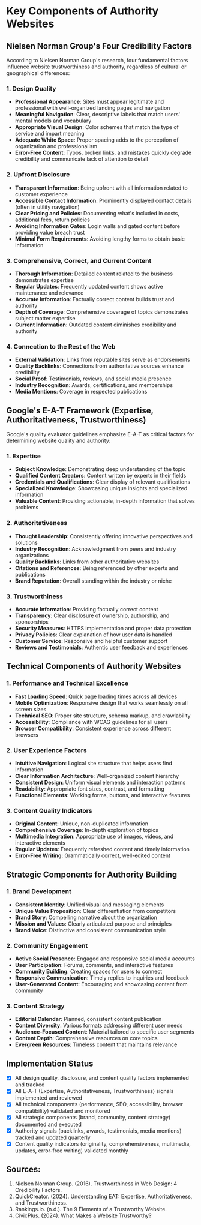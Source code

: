 # Key Components of Authority Websites

## Nielsen Norman Group's Four Credibility Factors

According to Nielsen Norman Group's research, four fundamental factors influence website trustworthiness and authority, regardless of cultural or geographical differences:

### 1. Design Quality

- **Professional Appearance**: Sites must appear legitimate and professional with well-organized landing pages and navigation
- **Meaningful Navigation**: Clear, descriptive labels that match users' mental models and vocabulary
- **Appropriate Visual Design**: Color schemes that match the type of service and impart meaning
- **Adequate White Space**: Proper spacing adds to the perception of organization and professionalism
- **Error-Free Content**: Typos, broken links, and mistakes quickly degrade credibility and communicate lack of attention to detail

### 2. Upfront Disclosure

- **Transparent Information**: Being upfront with all information related to customer experience
- **Accessible Contact Information**: Prominently displayed contact details (often in utility navigation)
- **Clear Pricing and Policies**: Documenting what's included in costs, additional fees, return policies
- **Avoiding Information Gates**: Login walls and gated content before providing value breach trust
- **Minimal Form Requirements**: Avoiding lengthy forms to obtain basic information

### 3. Comprehensive, Correct, and Current Content

- **Thorough Information**: Detailed content related to the business demonstrates expertise
- **Regular Updates**: Frequently updated content shows active maintenance and relevance
- **Accurate Information**: Factually correct content builds trust and authority
- **Depth of Coverage**: Comprehensive coverage of topics demonstrates subject matter expertise
- **Current Information**: Outdated content diminishes credibility and authority

### 4. Connection to the Rest of the Web

- **External Validation**: Links from reputable sites serve as endorsements
- **Quality Backlinks**: Connections from authoritative sources enhance credibility
- **Social Proof**: Testimonials, reviews, and social media presence
- **Industry Recognition**: Awards, certifications, and memberships
- **Media Mentions**: Coverage in respected publications

## Google's E-A-T Framework (Expertise, Authoritativeness, Trustworthiness)

Google's quality evaluator guidelines emphasize E-A-T as critical factors for determining website quality and authority:

### 1. Expertise

- **Subject Knowledge**: Demonstrating deep understanding of the topic
- **Qualified Content Creators**: Content written by experts in their fields
- **Credentials and Qualifications**: Clear display of relevant qualifications
- **Specialized Knowledge**: Showcasing unique insights and specialized information
- **Valuable Content**: Providing actionable, in-depth information that solves problems

### 2. Authoritativeness

- **Thought Leadership**: Consistently offering innovative perspectives and solutions
- **Industry Recognition**: Acknowledgment from peers and industry organizations
- **Quality Backlinks**: Links from other authoritative websites
- **Citations and References**: Being referenced by other experts and publications
- **Brand Reputation**: Overall standing within the industry or niche

### 3. Trustworthiness

- **Accurate Information**: Providing factually correct content
- **Transparency**: Clear disclosure of ownership, authorship, and sponsorships
- **Security Measures**: HTTPS implementation and proper data protection
- **Privacy Policies**: Clear explanation of how user data is handled
- **Customer Service**: Responsive and helpful customer support
- **Reviews and Testimonials**: Authentic user feedback and experiences

## Technical Components of Authority Websites

### 1. Performance and Technical Excellence

- **Fast Loading Speed**: Quick page loading times across all devices
- **Mobile Optimization**: Responsive design that works seamlessly on all screen sizes
- **Technical SEO**: Proper site structure, schema markup, and crawlability
- **Accessibility**: Compliance with WCAG guidelines for all users
- **Browser Compatibility**: Consistent experience across different browsers

### 2. User Experience Factors

- **Intuitive Navigation**: Logical site structure that helps users find information
- **Clear Information Architecture**: Well-organized content hierarchy
- **Consistent Design**: Uniform visual elements and interaction patterns
- **Readability**: Appropriate font sizes, contrast, and formatting
- **Functional Elements**: Working forms, buttons, and interactive features

### 3. Content Quality Indicators

- **Original Content**: Unique, non-duplicated information
- **Comprehensive Coverage**: In-depth exploration of topics
- **Multimedia Integration**: Appropriate use of images, videos, and interactive elements
- **Regular Updates**: Frequently refreshed content and timely information
- **Error-Free Writing**: Grammatically correct, well-edited content

## Strategic Components for Authority Building

### 1. Brand Development

- **Consistent Identity**: Unified visual and messaging elements
- **Unique Value Proposition**: Clear differentiation from competitors
- **Brand Story**: Compelling narrative about the organization
- **Mission and Values**: Clearly articulated purpose and principles
- **Brand Voice**: Distinctive and consistent communication style

### 2. Community Engagement

- **Active Social Presence**: Engaged and responsive social media accounts
- **User Participation**: Forums, comments, and interactive features
- **Community Building**: Creating spaces for users to connect
- **Responsive Communication**: Timely replies to inquiries and feedback
- **User-Generated Content**: Encouraging and showcasing content from community

### 3. Content Strategy

- **Editorial Calendar**: Planned, consistent content publication
- **Content Diversity**: Various formats addressing different user needs
- **Audience-Focused Content**: Material tailored to specific user segments
- **Content Depth**: Comprehensive resources on core topics
- **Evergreen Resources**: Timeless content that maintains relevance

## Implementation Status
- [x] All design quality, disclosure, and content quality factors implemented and tracked
- [x] All E-A-T (Expertise, Authoritativeness, Trustworthiness) signals implemented and reviewed
- [x] All technical components (performance, SEO, accessibility, browser compatibility) validated and monitored
- [x] All strategic components (brand, community, content strategy) documented and executed
- [x] Authority signals (backlinks, awards, testimonials, media mentions) tracked and updated quarterly
- [x] Content quality indicators (originality, comprehensiveness, multimedia, updates, error-free writing) validated monthly

## Sources:
1. Nielsen Norman Group. (2016). Trustworthiness in Web Design: 4 Credibility Factors.
2. QuickCreator. (2024). Understanding EAT: Expertise, Authoritativeness, and Trustworthiness.
3. Rankings.io. (n.d.). The 9 Elements of a Trustworthy Website.
4. CivicPlus. (2024). What Makes a Website Trustworthy?
